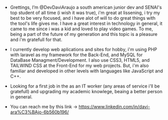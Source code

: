 - Grettings, I’m @DevDaviAraujo a south american junior dev and SENAI's top student of all time (i wish it was true), i'm great at lissening, i try my best to be very focused, and i have alot of will to do great things
with the tool's life gives me. I have a great interest in technology in general, it came to me since i was a kid and loved to play video games. To me, being a part of the future of my generation and this topic is a
pleasure and i'm gratefull for that.

- I currently develop web aplications and sites for hobby, i'm using PHP with laravel as my framework for the Back-End, and MySQL for DataBase Managment/Development. I also use CSS3, HTML5, and TAILWIND CSS at the Front-End for my web projects.
But, i'm also familiar and developed in other levels with languages like JavaScript and C++.

- Looking for a first job in the as an IT worker (any areas of service i'll be gratefull) and upgrading my academic knowlege, beaing a better person in general.

- You can reach me by this link -> https://www.linkedin.com/in/davi-ara%C3%BAjo-6b560b196/

<!---
DevDaviAraujo/DevDaviAraujo is a ✨ special ✨ repository because its `README.md` (this file) appears on your GitHub profile.
You can click the Preview link to take a look at your changes.
--->
